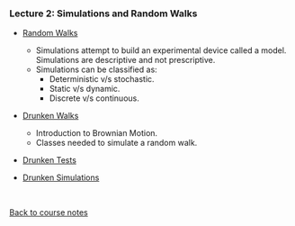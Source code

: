 ### Lecture 2: Simulations and Random Walks

* [Random Walks](https://www.youtube.com/watch?v=FylxGyUzB7g)
  * Simulations attempt to build an experimental device called a model. Simulations are descriptive and not prescriptive.
  * Simulations can be classified as:
    * Deterministic v/s stochastic.
    * Static v/s dynamic.
    * Discrete v/s continuous.

* [Drunken Walks](https://www.youtube.com/watch?v=cHpto4Yc45o)
  * Introduction to Brownian Motion.
  * Classes needed to simulate a random walk.

* [Drunken Tests](https://www.youtube.com/watch?v=R4uDE45cYI4)

* [Drunken Simulations](https://www.youtube.com/watch?v=Zi3q2FB1fDo)

<br>

[Back to course notes](../Course_Notes.md)
